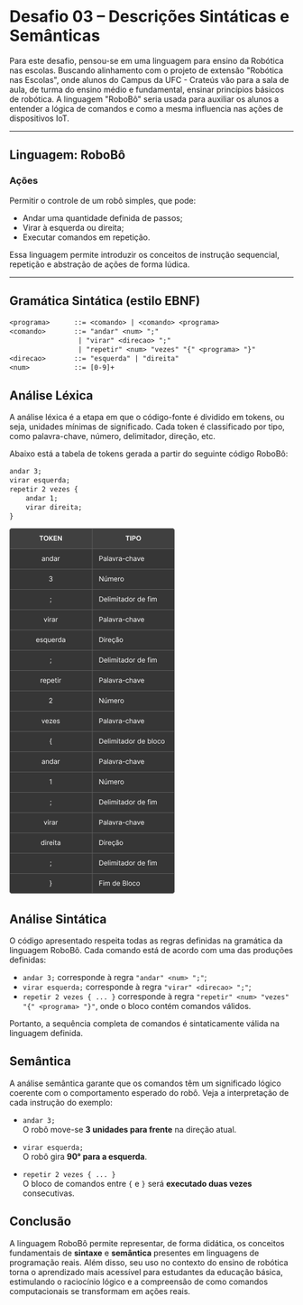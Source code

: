 
# Desafio 03 – Descrições Sintáticas e Semânticas

Para este desafio, pensou-se em uma linguagem para ensino da Robótica nas escolas. Buscando alinhamento com o projeto de extensão "Robótica nas Escolas", onde alunos do Campus da UFC - Crateús vão para a sala de aula, de turma do ensino médio e fundamental, ensinar princípios básicos de robótica. A linguagem "RoboBô" seria usada para auxiliar os alunos a entender a lógica de comandos e como a mesma influencia nas ações de dispositivos IoT.

---

## Linguagem: RoboBô

### Ações
Permitir o controle de um robô simples, que pode:
- Andar uma quantidade definida de passos;
- Virar à esquerda ou direita;
- Executar comandos em repetição.

Essa linguagem permite introduzir os conceitos de instrução sequencial, repetição e abstração de ações de forma lúdica.

---

## Gramática Sintática (estilo EBNF)

```ebnf
<programa>      ::= <comando> | <comando> <programa>
<comando>       ::= "andar" <num> ";"
                 | "virar" <direcao> ";"
                 | "repetir" <num> "vezes" "{" <programa> "}"
<direcao>       ::= "esquerda" | "direita"
<num>           ::= [0-9]+
```
## Análise Léxica

A análise léxica é a etapa em que o código-fonte é dividido em tokens, ou seja, unidades mínimas de significado. Cada token é classificado por tipo, como palavra-chave, número, delimitador, direção, etc.

Abaixo está a tabela de tokens gerada a partir do seguinte código RoboBô:

```
andar 3;
virar esquerda;
repetir 2 vezes {
    andar 1;
    virar direita;
}
```
![tabela-analise-sintatica](Table1.png)
## Análise Sintática

O código apresentado respeita todas as regras definidas na gramática da linguagem RoboBô. Cada comando está de acordo com uma das produções definidas:

- `andar 3;` corresponde à regra `"andar" <num> ";"`;
- `virar esquerda;` corresponde à regra `"virar" <direcao> ";"`;
- `repetir 2 vezes { ... }` corresponde à regra `"repetir" <num> "vezes" "{" <programa> "}"`, onde o bloco contém comandos válidos.

Portanto, a sequência completa de comandos é sintaticamente válida na linguagem definida.


## Semântica

A análise semântica garante que os comandos têm um significado lógico coerente com o comportamento esperado do robô. Veja a interpretação de cada instrução do exemplo:

- `andar 3;`  
  O robô move-se **3 unidades para frente** na direção atual.

- `virar esquerda;`  
  O robô gira **90° para a esquerda**.

- `repetir 2 vezes { ... }`  
  O bloco de comandos entre `{` e `}` será **executado duas vezes** consecutivas.

## Conclusão

A linguagem RoboBô permite representar, de forma didática, os conceitos fundamentais de **sintaxe** e **semântica** presentes em linguagens de programação reais. Além disso, seu uso no contexto do ensino de robótica torna o aprendizado mais acessível para estudantes da educação básica, estimulando o raciocínio lógico e a compreensão de como comandos computacionais se transformam em ações reais.

